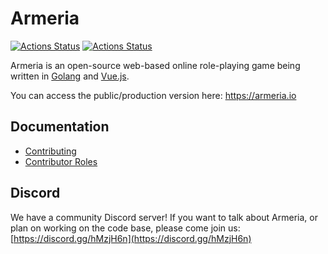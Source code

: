 # Armeria

[![Actions Status](https://github.com/heyitsmdr/armeria/workflows/Lint%20%26%20Build/badge.svg)](https://github.com/heyitsmdr/armeria/actions) [![Actions Status](https://github.com/heyitsmdr/armeria/workflows/Deploy%20Tagged%20Commit/badge.svg)](https://github.com/heyitsmdr/armeria/actions)

Armeria is an open-source web-based online role-playing game being written in [Golang](https://golang.org/)
and [Vue.js](https://vuejs.org/).

You can access the public/production version here: https://armeria.io

## Documentation

* [Contributing](docs/contributing.md)
* [Contributor Roles](docs/roles.md)

## Discord

We have a community Discord server! If you want to talk about Armeria, or plan on working on the
code base, please come join us: [https://discord.gg/hMzjH6n](https://discord.gg/hMzjH6n)
